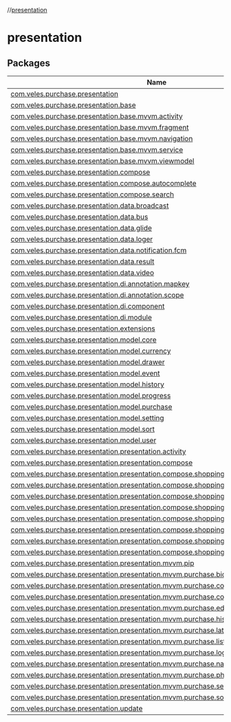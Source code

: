 //[presentation](index.md)

# presentation

## Packages

| Name |
|---|
| [com.veles.purchase.presentation](presentation/com.veles.purchase.presentation/index.md) |
| [com.veles.purchase.presentation.base](presentation/com.veles.purchase.presentation.base/index.md) |
| [com.veles.purchase.presentation.base.mvvm.activity](presentation/com.veles.purchase.presentation.base.mvvm.activity/index.md) |
| [com.veles.purchase.presentation.base.mvvm.fragment](presentation/com.veles.purchase.presentation.base.mvvm.fragment/index.md) |
| [com.veles.purchase.presentation.base.mvvm.navigation](presentation/com.veles.purchase.presentation.base.mvvm.navigation/index.md) |
| [com.veles.purchase.presentation.base.mvvm.service](presentation/com.veles.purchase.presentation.base.mvvm.service/index.md) |
| [com.veles.purchase.presentation.base.mvvm.viewmodel](presentation/com.veles.purchase.presentation.base.mvvm.viewmodel/index.md) |
| [com.veles.purchase.presentation.compose](presentation/com.veles.purchase.presentation.compose/index.md) |
| [com.veles.purchase.presentation.compose.autocomplete](presentation/com.veles.purchase.presentation.compose.autocomplete/index.md) |
| [com.veles.purchase.presentation.compose.search](presentation/com.veles.purchase.presentation.compose.search/index.md) |
| [com.veles.purchase.presentation.data.broadcast](presentation/com.veles.purchase.presentation.data.broadcast/index.md) |
| [com.veles.purchase.presentation.data.bus](presentation/com.veles.purchase.presentation.data.bus/index.md) |
| [com.veles.purchase.presentation.data.glide](presentation/com.veles.purchase.presentation.data.glide/index.md) |
| [com.veles.purchase.presentation.data.loger](presentation/com.veles.purchase.presentation.data.loger/index.md) |
| [com.veles.purchase.presentation.data.notification.fcm](presentation/com.veles.purchase.presentation.data.notification.fcm/index.md) |
| [com.veles.purchase.presentation.data.result](presentation/com.veles.purchase.presentation.data.result/index.md) |
| [com.veles.purchase.presentation.data.video](presentation/com.veles.purchase.presentation.data.video/index.md) |
| [com.veles.purchase.presentation.di.annotation.mapkey](presentation/com.veles.purchase.presentation.di.annotation.mapkey/index.md) |
| [com.veles.purchase.presentation.di.annotation.scope](presentation/com.veles.purchase.presentation.di.annotation.scope/index.md) |
| [com.veles.purchase.presentation.di.component](presentation/com.veles.purchase.presentation.di.component/index.md) |
| [com.veles.purchase.presentation.di.module](presentation/com.veles.purchase.presentation.di.module/index.md) |
| [com.veles.purchase.presentation.extensions](presentation/com.veles.purchase.presentation.extensions/index.md) |
| [com.veles.purchase.presentation.model.core](presentation/com.veles.purchase.presentation.model.core/index.md) |
| [com.veles.purchase.presentation.model.currency](presentation/com.veles.purchase.presentation.model.currency/index.md) |
| [com.veles.purchase.presentation.model.drawer](presentation/com.veles.purchase.presentation.model.drawer/index.md) |
| [com.veles.purchase.presentation.model.event](presentation/com.veles.purchase.presentation.model.event/index.md) |
| [com.veles.purchase.presentation.model.history](presentation/com.veles.purchase.presentation.model.history/index.md) |
| [com.veles.purchase.presentation.model.progress](presentation/com.veles.purchase.presentation.model.progress/index.md) |
| [com.veles.purchase.presentation.model.purchase](presentation/com.veles.purchase.presentation.model.purchase/index.md) |
| [com.veles.purchase.presentation.model.setting](presentation/com.veles.purchase.presentation.model.setting/index.md) |
| [com.veles.purchase.presentation.model.sort](presentation/com.veles.purchase.presentation.model.sort/index.md) |
| [com.veles.purchase.presentation.model.user](presentation/com.veles.purchase.presentation.model.user/index.md) |
| [com.veles.purchase.presentation.presentation.activity](presentation/com.veles.purchase.presentation.presentation.activity/index.md) |
| [com.veles.purchase.presentation.presentation.compose](presentation/com.veles.purchase.presentation.presentation.compose/index.md) |
| [com.veles.purchase.presentation.presentation.compose.shopping.dialog.currency.choose](presentation/com.veles.purchase.presentation.presentation.compose.shopping.dialog.currency.choose/index.md) |
| [com.veles.purchase.presentation.presentation.compose.shopping.dialog.currency.search](presentation/com.veles.purchase.presentation.presentation.compose.shopping.dialog.currency.search/index.md) |
| [com.veles.purchase.presentation.presentation.compose.shopping.dialog.date.month](presentation/com.veles.purchase.presentation.presentation.compose.shopping.dialog.date.month/index.md) |
| [com.veles.purchase.presentation.presentation.compose.shopping.dialog.date.year](presentation/com.veles.purchase.presentation.presentation.compose.shopping.dialog.date.year/index.md) |
| [com.veles.purchase.presentation.presentation.compose.shopping.edit](presentation/com.veles.purchase.presentation.presentation.compose.shopping.edit/index.md) |
| [com.veles.purchase.presentation.presentation.compose.shopping.graph](presentation/com.veles.purchase.presentation.presentation.compose.shopping.graph/index.md) |
| [com.veles.purchase.presentation.presentation.compose.shopping.list](presentation/com.veles.purchase.presentation.presentation.compose.shopping.list/index.md) |
| [com.veles.purchase.presentation.presentation.compose.shopping.photo](presentation/com.veles.purchase.presentation.presentation.compose.shopping.photo/index.md) |
| [com.veles.purchase.presentation.presentation.mvvm.pip](presentation/com.veles.purchase.presentation.presentation.mvvm.pip/index.md) |
| [com.veles.purchase.presentation.presentation.mvvm.purchase.biometric](presentation/com.veles.purchase.presentation.presentation.mvvm.purchase.biometric/index.md) |
| [com.veles.purchase.presentation.presentation.mvvm.purchase.collection.edit](presentation/com.veles.purchase.presentation.presentation.mvvm.purchase.collection.edit/index.md) |
| [com.veles.purchase.presentation.presentation.mvvm.purchase.collection.list](presentation/com.veles.purchase.presentation.presentation.mvvm.purchase.collection.list/index.md) |
| [com.veles.purchase.presentation.presentation.mvvm.purchase.edit](presentation/com.veles.purchase.presentation.presentation.mvvm.purchase.edit/index.md) |
| [com.veles.purchase.presentation.presentation.mvvm.purchase.history](presentation/com.veles.purchase.presentation.presentation.mvvm.purchase.history/index.md) |
| [com.veles.purchase.presentation.presentation.mvvm.purchase.later](presentation/com.veles.purchase.presentation.presentation.mvvm.purchase.later/index.md) |
| [com.veles.purchase.presentation.presentation.mvvm.purchase.list](presentation/com.veles.purchase.presentation.presentation.mvvm.purchase.list/index.md) |
| [com.veles.purchase.presentation.presentation.mvvm.purchase.login](presentation/com.veles.purchase.presentation.presentation.mvvm.purchase.login/index.md) |
| [com.veles.purchase.presentation.presentation.mvvm.purchase.navigation](presentation/com.veles.purchase.presentation.presentation.mvvm.purchase.navigation/index.md) |
| [com.veles.purchase.presentation.presentation.mvvm.purchase.photo](presentation/com.veles.purchase.presentation.presentation.mvvm.purchase.photo/index.md) |
| [com.veles.purchase.presentation.presentation.mvvm.purchase.setting](presentation/com.veles.purchase.presentation.presentation.mvvm.purchase.setting/index.md) |
| [com.veles.purchase.presentation.presentation.mvvm.purchase.sort](presentation/com.veles.purchase.presentation.presentation.mvvm.purchase.sort/index.md) |
| [com.veles.purchase.presentation.update](presentation/com.veles.purchase.presentation.update/index.md) |
